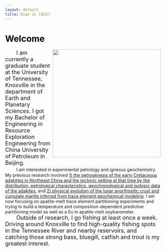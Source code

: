 ```yaml
---
layout: default
title: Dian Ji (吉点)
---
```


# <span style="color:black">Welcome</span>
<img align="right" src="https://dian01811.github.io/files/photo.jpg" width="350">
  
<font size=4>&emsp;&emsp;I am currently a graduate student at the University of Tennessee, Knoxville in the department of Earth and Planetary Sciences. I got my Bachelor of Engineering in Resource Exploration Engineering from China University of Petroleum in Beijing.<br>&emsp;&emsp;</font>I am interested in experimental petrology and igneous geochemistry. My previous research involved [1) the petrogenesis of the early Cretaceous adakities in Northeast China and the tectonic setting at that time by the distribution, petrological characteristics, geochronological and isotopic data of the adakites](https://dian01811.github.io/files/Ji_IGR_2020.pdf), and [2) physical evolution of the lunar anorthositic crust and cumulate mantle inferred from trace element geochemical modeling](https://dian01811.github.io/files/Ji_EPSL_2023.pdf). I am now focusing on apatite-melt trace element partitioning experiments and trying to build a temperature and composition-dependent predictive partitioning model as well as a Eu in apatite-melt oxybarometer.<br><font size=4>&emsp;&emsp;Outside of research, I go fishing at least once a week. Driving around Knoxville to find high-quality fishing spots in the Tennessee River and nearby reservoirs, and catching those strong bass, bluegill, catfish and trout is my greatest interest.</font>

